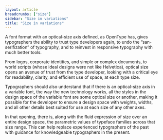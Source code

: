 ```yaml
---
layout: article
breadcrumbs: ["size"]
sidebar: "Size in variations"
title: "Size in variations"
---
```

A font format with an optical-size axis defined, as OpenType has, gives typographers the ability to trust type developers again, to undo the “san-serifization” of typography, and to reinvest in responsive typography with much better tools. 

From logos, corporate identities, and simple or complex documents, to world scripts (whose ideal designs were not like Helvetica), optical size opens an avenue of trust from the type developer, looking with a critical eye for readability, clarity, and efficient use of space, at each type size. 

Typographers should also understand that if there is an optical-size axis in a variable font, the way the new technology works, all the styles in the design space of the variable font are some optical size or another, making it possible for the developer to ensure a design space with weights, widths, and all other details best suited for use at each size of any other axes.

In that opening, there is, along with the fluid expression of size over an entire design space, the parametric values of typeface families across that size range. This can help replace experienced typographers of the past with guidance for knowledgeable typographers in the present.
